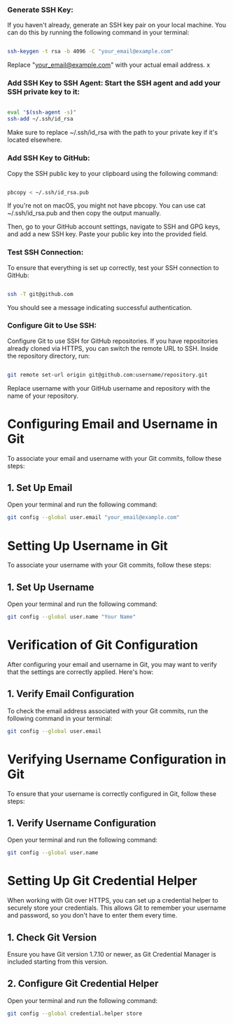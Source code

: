 ### Generate SSH Key: 
If you haven't already, generate an SSH key pair on your local machine. You can do this by running the following command in your terminal:

```bash

ssh-keygen -t rsa -b 4096 -C "your_email@example.com"
```
Replace "your_email@example.com" with your actual email address.
x
### Add SSH Key to SSH Agent: Start the SSH agent and add your SSH private key to it:

```bash

eval "$(ssh-agent -s)"
ssh-add ~/.ssh/id_rsa
```
Make sure to replace ~/.ssh/id_rsa with the path to your private key if it's located elsewhere.

### Add SSH Key to GitHub: 
Copy the SSH public key to your clipboard using the following command:

```bash

pbcopy < ~/.ssh/id_rsa.pub
```
If you're not on macOS, you might not have pbcopy. You can use cat ~/.ssh/id_rsa.pub and then copy the output manually.

Then, go to your GitHub account settings, navigate to SSH and GPG keys, and add a new SSH key. Paste your public key into the provided field.

### Test SSH Connection: 
To ensure that everything is set up correctly, test your SSH connection to GitHub:

```bash

ssh -T git@github.com
```
You should see a message indicating successful authentication.

### Configure Git to Use SSH:
 Configure Git to use SSH for GitHub repositories. If you have repositories already cloned via HTTPS, you can switch the remote URL to SSH. Inside the repository directory, run:

```bash

git remote set-url origin git@github.com:username/repository.git
```
Replace username with your GitHub username and repository with the name of your repository.

# Configuring Email and Username in Git

To associate your email and username with your Git commits, follow these steps:

## 1. Set Up Email

Open your terminal and run the following command:

```bash
git config --global user.email "your_email@example.com"

```
# Setting Up Username in Git

To associate your username with your Git commits, follow these steps:

## 1. Set Up Username

Open your terminal and run the following command:

```bash
git config --global user.name "Your Name"
```

# Verification of Git Configuration

After configuring your email and username in Git, you may want to verify that the settings are correctly applied. Here's how:

## 1. Verify Email Configuration

To check the email address associated with your Git commits, run the following command in your terminal:

```bash
git config --global user.email
```
# Verifying Username Configuration in Git

To ensure that your username is correctly configured in Git, follow these steps:

## 1. Verify Username Configuration

Open your terminal and run the following command:

```bash
git config --global user.name
```
# Setting Up Git Credential Helper

When working with Git over HTTPS, you can set up a credential helper to securely store your credentials. This allows Git to remember your username and password, so you don't have to enter them every time.

## 1. Check Git Version

Ensure you have Git version 1.7.10 or newer, as Git Credential Manager is included starting from this version.

## 2. Configure Git Credential Helper

Open your terminal and run the following command:

```bash
git config --global credential.helper store
```